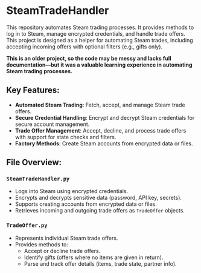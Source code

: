 # SteamTradeHandler 

This repository automates Steam trading processes. It provides methods to log in to Steam, manage encrypted credentials, and handle trade offers. 
This project is designed as a helper for automating Steam trades, including accepting incoming offers with optional filters (e.g., gifts only).

**This is an older project, so the code may be messy and lacks full documentation—but it was a valuable learning experience in automating Steam trading processes.**

## Key Features:
- **Automated Steam Trading**: Fetch, accept, and manage Steam trade offers.
- **Secure Credential Handling**: Encrypt and decrypt Steam credentials for secure account management.
- **Trade Offer Management**: Accept, decline, and process trade offers with support for state checks and filters.
- **Factory Methods**: Create Steam accounts from encrypted data or files.

## File Overview:

### `SteamTradeHandler.py`

  - Logs into Steam using encrypted credentials.
  - Encrypts and decrypts sensitive data (password, API key, secrets).
  - Supports creating accounts from encrypted data or files.  
  - Retrieves incoming and outgoing trade offers as `TradeOffer` objects.


### `TradeOffer.py`
- Represents individual Steam trade offers.
- Provides methods to:
  - Accept or decline trade offers.
  - Identify gifts (offers where no items are given in return).
  - Parse and track offer details (items, trade state, partner info).
